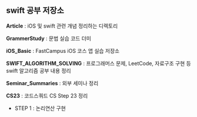 ## swift 공부 저장소

**Article** : iOS 및 swift 관련 개념 정리하는 디렉토리

**GrammerStudy** : 문법 실습 코드 더미

**iOS_Basic** : FastCampus iOS 코스 앱 실습 저장소

**SWIFT_ALGORITHM_SOLVING** : 프로그래머스 문제, LeetCode, 자료구조 구현 등 swift 알고리즘 공부 내용 정리

**Seminar_Summaries** : 외부 세미나 정리

**CS23** : 코드스쿼드 CS Step 23 정리 

- STEP 1 : 논리연산 구현